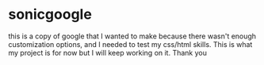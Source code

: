 # sonicgoogle
this is a copy of google that I wanted to make because there wasn't enough customization options, and I needed to test my css/html skills. This is what my project is for now but I will keep working on it. Thank you
